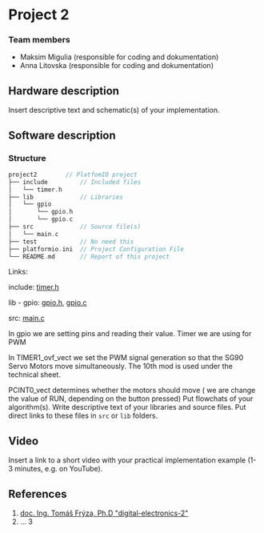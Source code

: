 # Project 2


### Team members

* Maksim Migulia (responsible for coding and dokumentation)
* Anna Litovska (responsible for coding and dokumentation)

## Hardware description

Insert descriptive text and schematic(s) of your implementation.

## Software description
### Structure

   ```c
   project2        // PlatfomIO project
   ├── include         // Included files
   │   └── timer.h
   ├── lib             // Libraries
   │   └── gpio
   │       └── gpio.h
   │       └── gpio.c
   ├── src             // Source file(s)
   │   └── main.c
   ├── test            // No need this
   ├── platformio.ini  // Project Configuration File
   └── README.md       // Report of this project
   ```
   
Links:

  include: [timer.h](https://github.com/AnnaLit23/digital-electronics_2/blob/main/labs/projekt/project2/include/timer.h)
   
  lib - gpio: 
   [gpio.h](https://github.com/AnnaLit23/digital-electronics_2/blob/main/labs/projekt/project2/lib/gpio/gpio.h),
   [gpio.c](https://github.com/AnnaLit23/digital-electronics_2/blob/main/labs/projekt/project2/lib/gpio/gpio.c)
   
  src: [main.c](https://github.com/AnnaLit23/digital-electronics_2/blob/main/labs/projekt/project2/src/main.c)
  
  In gpio we are setting pins and reading their value. Timer we are using for PWM
   
  In TIMER1_ovf_vect we set the PWM signal generation so that the SG90 Servo Motors move simultaneously. The 10th mod is used under the technical sheet.
   
   PCINT0_vect determines whether the motors should move ( we are change the value of RUN, depending on the button pressed)
Put flowchats of your algorithm(s). Write descriptive text of your libraries and source files. Put direct links to these files in `src` or `lib` folders.

## Video

Insert a link to a short video with your practical implementation example (1-3 minutes, e.g. on YouTube).

## References

1.  [doc. Ing. Tomáš Frýza, Ph.D "digital-electronics-2"](https://github.com/tomas-fryza/digital-electronics-2)
2. ...
3
